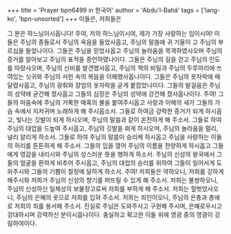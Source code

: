 +++
title = 'Prayer bpn6499 in 한국어'
author = 'Abdu'l-Bahá'
tags = ['lang-ko', 'bpn-unsorted']
+++
이들은, 저희들은

그 분은 하느님이시옵니다!
주여, 저의 하느님이시여, 제가 가장 사랑하는 임이시여! 이들은 주님의 종들로서 주님의 옥음을 들었사옵고, 주님의 말씀에 귀 기울이 고 주님의 부르심을 들었나이다. 그들은 주님을 믿었사옵고 주님의 놀라움을 목격하였사오며 주님의 증거를 알아보고 주님의 표적을 증언하였나이다. 그들은 주님의 길을 걷고 주님의 인도를 따랐사오며, 주님의 신비를 발견했사옵고, 주님의 책의 비밀과 주님의 두루마리에 쓰여있는 싯귀와 주님의 서한 속의 복음을 이해했사옵나이다. 그들은 주님의 옷자락에 매달렸사옵고, 주님의 광휘와 장엄의 옷자락을 굳게 붙잡았나이다. 그들의 발걸음은 주님의 성약에 굳건해 졌사옵고 그들의 심장은 주님의 성약에 강건해 졌사옵나이다. 주여! 그들의 마음속에 주님의 거룩한 매혹의 불을 붙여주시옵고 사랑과 이해의 새가 그들의 가슴 속에서 지저귀며 노래하게 해 주시옵소서. 그들로 하여금 강력한 증거가 되게 하시옵고, 빛나는 깃발이 되게 하시오며, 주님의 말씀과 같이 온전하게 해 주소서. 그들로 하여 주님의 대업을 드높여 주시옵고, 주님의 깃발을 펴게 하시오며, 주님의 놀라움을 멀리, 널리 알리게 하소서. 그들로 하여 주님의 말씀이 승리케 하시옵고 주님을 사랑하는 이들의 허리를 튼튼하게 해 주소서. 그들의 입을 열어 주님의 이름을 찬양하게 하시옵고 그들에게 영감을 내리시와 주님의 성스러운 뜻을 행하게 하소서. 주님의 신성의 왕국에서 그들의 얼굴을 환하게 비추어 주시옵고, 주님의 대업의 승리를 위하여 그들이 일어서게 도와주시와 그들의 기쁨이 절정에 달하게 하소서.
주여! 저희들은 약하오니, 저희를 강하게 해주시와 저희가 주님의 신성의 향기를 퍼뜨릴 수 있게 해 주소서. 저희는 불쌍하오니, 주님의 신성하신 일체성의 보물창고로써 저희를 부하게 해 주소서. 저희는 헐벗었사오니, 주님의 은혜의 옷으로 저희를 입혀 주소서. 저희는 죄인이오니, 주님의 은총과 총애로 저희의 죄를 용서해 주소서. 진실로 주님은 도와주시고 구원해 주시며, 은혜로우시고 강대하시며 강력하신 분이시옵나이다.
충실하고 확고한 이들 위에 영광 중의 영광이 강림하여이다.
